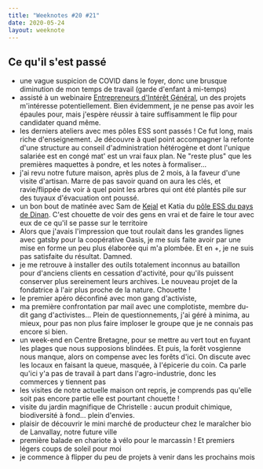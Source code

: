```yaml
---
title: "Weeknotes #20 #21"
date: 2020-05-24
layout: weeknote
---
```




## Ce qu'il s'est passé
- une vague suspicion de COVID dans le foyer, donc une brusque diminution de mon temps de travail (garde d'enfant à mi-temps)
- assisté à un webinaire [Entrepreneurs d'Intérêt Général](https://entrepreneur-interet-general.etalab.gouv.fr/index.html), un des projets m'intéresse potentiellement. Bien évidemment, je ne pense pas avoir les épaules pour, mais j'espère réussir à taire suffisamment le flip pour candidater quand même.
- les derniers ateliers avec mes pôles ESS sont passés ! Ce fut long, mais riche d'enseignement. Je découvre à quel point accompagner la refonte d'une structure au conseil d'administration hétérogène et dont l'unique salariée est en congé mat' est un vrai faux plan. Ne "reste plus" que les premières maquettes à pondre, et les notes à formaliser...
- j'ai revu notre future maison, après plus de 2 mois, à la faveur d'une visite d'artisan. Marre de pas savoir quand on aura les clés, et ravie/flippée de voir à quel point les arbres qui ont été plantés pile sur des tuyaux d'évacuation ont poussé.
- un bon bout de matinée avec Sam de [Kejal](https://www.kejal.fr/) et Katia du [pôle ESS du pays de Dinan](http://www.essprance.fr/). C'est chouette de voir des gens en vrai et de faire le tour avec eux de ce qu'il se passe sur le territoire
- Alors que j'avais l'impression que tout roulait dans les grandes lignes avec gatsby pour la coopérative Oasis, je me suis faite avoir par une mise en forme un peu plus élaborée qui m'a plombée. Et en +, je ne suis pas satisfaite du résultat. Damned.
- je me retrouve à installer des outils totalement inconnus au bataillon pour d'anciens clients en cessation d'activité, pour qu'ils puissent conserver plus sereinement leurs archives. Le nouveau projet de la fondatrice à l'air plus proche de la nature. Chouette !
- le premier apéro déconfiné avec mon gang d'activiste,
- ma première confrontation par mail avec une complotiste, membre du-dit gang d'activistes... Plein de questionnements, j'ai géré à minima, au mieux, pour pas non plus faire imploser le groupe que je ne connais pas encore si bien.
- un week-end en Centre Bretagne, pour se mettre au vert tout en fuyant les plages que nous supposions blindées. Et puis, la forêt vosgienne nous manque, alors on compense avec les forêts d'ici. On discute avec les locaux en faisant la queue, masquée, à l'épicerie du coin. Ca parle qu'ici y'a pas de travail à part dans l'agro-industrie, donc les commerces y tiennent pas
- les visites de notre actuelle maison ont repris, je comprends pas qu'elle soit pas encore partie elle est pourtant chouette !
- visite du jardin magnifique de Christelle : aucun produit chimique, biodiversité à fond... plein d'envies.
- plaisir de découvrir le mini marché de producteur chez le maraîcher bio de Lanvallay, notre future ville
- première balade en chariote à vélo pour le marcassin ! Et premiers légers coups de soleil pour moi
- je commence à flipper du peu de projets à venir dans les prochains mois


